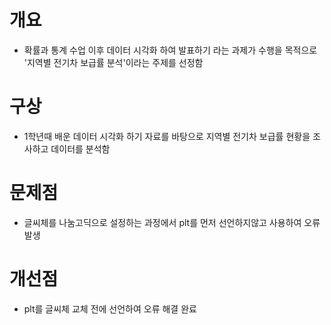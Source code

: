 # 개요
- 확률과 통계 수업 이후 데이터 시각화 하여 발표하기 라는 과제가 수행을 목적으로 '지역별 전기차 보급률 분석'이라는 주제를 선정함

# 구상
- 1학년때 배운 데이터 시각화 하기 자료를 바탕으로 지역별 전기차 보급률 현황을 조사하고 데이터를 분석함


# 문제점
- 글씨체를 나눔고딕으로 설정하는 과정에서 plt를 먼저 선언하지않고 사용하여 오류 발생


# 개선점
- plt를 글씨체 교체 전에 선언하여 오류 해결 완료
